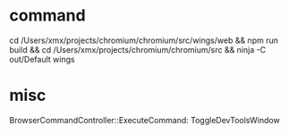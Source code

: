 # command
cd /Users/xmx/projects/chromium/chromium/src/wings/web && npm run build && cd /Users/xmx/projects/chromium/chromium/src && ninja -C out/Default wings

# misc

BrowserCommandController::ExecuteCommand: ToggleDevToolsWindow
